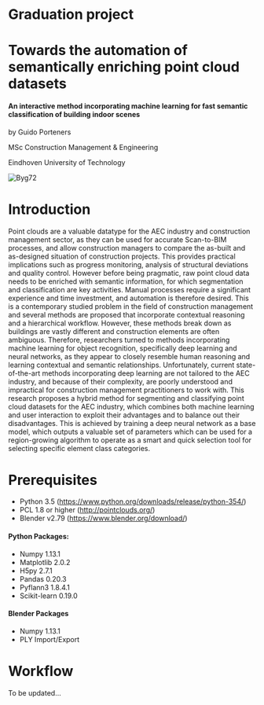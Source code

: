# Graduation project

# Towards the automation of semantically enriching point cloud datasets
#### An interactive method incorporating machine learning for fast semantic classification of building indoor scenes

by Guido Porteners

MSc Construction Management & Engineering

Eindhoven University of Technology

![Byg72](http://duraark.eu/wp-content/uploads/2016/01/CITA_Byg72_August.jpg)

# Introduction
Point clouds are a valuable datatype for the AEC industry and construction management sector, as they can be used for accurate Scan-to-BIM processes, and allow construction managers to compare the as-built and as-designed situation of construction projects. This provides practical implications such as progress monitoring, analysis of structural deviations and quality control. However before being pragmatic, raw point cloud data needs to be enriched with semantic information, for which segmentation and classification are key activities. Manual processes require a significant experience and time investment, and automation is therefore desired. This is a contemporary studied problem in the field of construction management and several methods are proposed that incorporate contextual reasoning and a hierarchical workflow. However, these methods break down as buildings are vastly different and construction elements are often ambiguous. Therefore, researchers turned to methods incorporating machine learning for object recognition, specifically deep learning and neural networks, as they appear to closely resemble human reasoning and learning contextual and semantic relationships. Unfortunately, current state-of-the-art methods incorporating deep learning are not tailored to the AEC industry, and because of their complexity, are poorly understood and impractical for construction management practitioners to work with.
This research proposes a hybrid method for segmenting and classifying point cloud datasets for the AEC industry, which combines both machine learning and user interaction to exploit their advantages and to balance out their disadvantages. This is achieved by training a deep neural network as a base model, which outputs a valuable set of parameters which can be used for a region-growing algorithm to operate as a smart and quick selection tool for selecting specific element class categories.


# Prerequisites
- Python 3.5 (https://www.python.org/downloads/release/python-354/)
- PCL 1.8 or higher (http://pointclouds.org/)
- Blender v2.79 (https://www.blender.org/download/)

#### Python Packages:
- Numpy 1.13.1
- Matplotlib 2.0.2
- H5py 2.7.1
- Pandas 0.20.3
- Pyflann3 1.8.4.1
- Scikit-learn 0.19.0

#### Blender Packages
- Numpy 1.13.1
- PLY Import/Export

# Workflow
To be updated...
